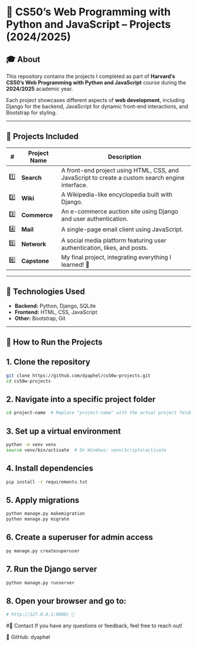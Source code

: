 # 📌 CS50’s Web Programming with Python and JavaScript – Projects (2024/2025)

## 🎓 About  
This repository contains the projects I completed as part of **Harvard’s CS50’s Web Programming with Python and JavaScript** course during the **2024/2025** academic year.  

Each project showcases different aspects of **web development**, including Django for the backend, JavaScript for dynamic front-end interactions, and Bootstrap for styling.

---

## 📁 Projects Included  
| # | Project Name | Description |  
|---|-------------|-------------|  
| 1️⃣ | **Search** | A front-end project using HTML, CSS, and JavaScript to create a custom search engine interface. |  
| 2️⃣ | **Wiki** | A Wikipedia-like encyclopedia built with Django. |  
| 3️⃣ | **Commerce** | An e-commerce auction site using Django and user authentication. |  
| 4️⃣ | **Mail** | A single-page email client using JavaScript. |  
| 5️⃣ | **Network** | A social media platform featuring user authentication, likes, and posts. |  
| 6️⃣ | **Capstone** | My final project, integrating everything I learned! 🎯 |  

---

## 🚀 Technologies Used  
- **Backend:** Python, Django, SQLite  
- **Frontend:** HTML, CSS, JavaScript  
- **Other:** Bootstrap, Git  

---

## 📜 How to Run the Projects  

## 1. Clone the repository 
``` bash
git clone https://github.com/dyaphel/cs50w-projects.git  
cd cs50w-projects  
```
## 2. Navigate into a specific project folder
```bash
cd project-name  # Replace "project-name" with the actual project folder  
```
## 3. Set up a virtual environment
```bash 
python -m venv venv  
source venv/bin/activate  # On Windows: venv\Scripts\activate  
```
## 4. Install dependencies
```bash
pip install -r requirements.txt  
```
## 5. Apply migrations
```bash
python manage.py makemigration  
python manage.py migrate  
```
## 6. Create a superuser for admin access
```bash 
py manage.py createsuperuser
```
## 7. Run the Django server
```bash
python manage.py runserver  
```
## 8. Open your browser and go to:
```bash
# http://127.0.0.1:8000/ 🚀
```
#📩 Contact
If you have any questions or feedback, feel free to reach out!

🐙 GitHub: dyaphel




